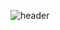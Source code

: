 ![header](https://capsule-render.vercel.app/api?type=Waving&color=컬러_종류_또는_코드&height=높이&section=header&text=텍스트)
